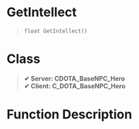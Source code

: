 # GetIntellect
> `float GetIntellect()`
# Class
> __✔ Server: CDOTA_BaseNPC_Hero__  
> __✔ Client: C_DOTA_BaseNPC_Hero__  
# Function Description

